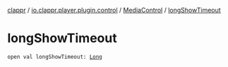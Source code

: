 [clappr](../../index.md) / [io.clappr.player.plugin.control](../index.md) / [MediaControl](index.md) / [longShowTimeout](./long-show-timeout.md)

# longShowTimeout

`open val longShowTimeout: `[`Long`](https://kotlinlang.org/api/latest/jvm/stdlib/kotlin/-long/index.html)